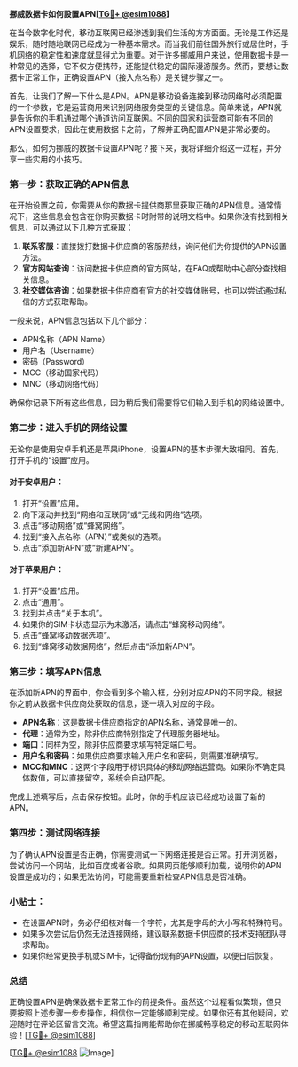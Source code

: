 **挪威数据卡如何設置APN[[TG💪+ @esim1088](https://t.me/s/esim1088)]**

在当今数字化时代，移动互联网已经渗透到我们生活的方方面面。无论是工作还是娱乐，随时随地联网已经成为一种基本需求。而当我们前往国外旅行或居住时，手机网络的稳定性和速度就显得尤为重要。对于许多挪威用户来说，使用数据卡是一种常见的选择，它不仅方便携带，还能提供稳定的国际漫游服务。然而，要想让数据卡正常工作，正确设置APN（接入点名称）是关键步骤之一。

首先，让我们了解一下什么是APN。APN是移动设备连接到移动网络时必须配置的一个参数，它是运营商用来识别网络服务类型的关键信息。简单来说，APN就是告诉你的手机通过哪个通道访问互联网。不同的国家和运营商可能有不同的APN设置要求，因此在使用数据卡之前，了解并正确配置APN是非常必要的。

那么，如何为挪威的数据卡设置APN呢？接下来，我将详细介绍这一过程，并分享一些实用的小技巧。

### **第一步：获取正确的APN信息**
在开始设置之前，你需要从你的数据卡提供商那里获取正确的APN信息。通常情况下，这些信息会包含在你购买数据卡时附带的说明文档中。如果你没有找到相关信息，可以通过以下几种方式获取：

1. **联系客服**：直接拨打数据卡供应商的客服热线，询问他们为你提供的APN设置方法。
2. **官方网站查询**：访问数据卡供应商的官方网站，在FAQ或帮助中心部分查找相关信息。
3. **社交媒体咨询**：如果数据卡供应商有官方的社交媒体账号，也可以尝试通过私信的方式获取帮助。

一般来说，APN信息包括以下几个部分：
- APN名称（APN Name）
- 用户名（Username）
- 密码（Password）
- MCC（移动国家代码）
- MNC（移动网络代码）

确保你记录下所有这些信息，因为稍后我们需要将它们输入到手机的网络设置中。

### **第二步：进入手机的网络设置**
无论你是使用安卓手机还是苹果iPhone，设置APN的基本步骤大致相同。首先，打开手机的“设置”应用。

#### **对于安卓用户：**
1. 打开“设置”应用。
2. 向下滚动并找到“网络和互联网”或“无线和网络”选项。
3. 点击“移动网络”或“蜂窝网络”。
4. 找到“接入点名称（APN）”或类似的选项。
5. 点击“添加新APN”或“新建APN”。

#### **对于苹果用户：**
1. 打开“设置”应用。
2. 点击“通用”。
3. 找到并点击“关于本机”。
4. 如果你的SIM卡状态显示为未激活，请点击“蜂窝移动网络”。
5. 点击“蜂窝移动数据选项”。
6. 找到“蜂窝移动数据网络”，然后点击“添加新APN”。

### **第三步：填写APN信息**
在添加新APN的界面中，你会看到多个输入框，分别对应APN的不同字段。根据你之前从数据卡供应商处获取的信息，逐一填入对应的字段。

- **APN名称**：这是数据卡供应商指定的APN名称，通常是唯一的。
- **代理**：通常为空，除非供应商特别指定了代理服务器地址。
- **端口**：同样为空，除非供应商要求填写特定端口号。
- **用户名和密码**：如果供应商要求输入用户名和密码，则需要准确填写。
- **MCC和MNC**：这两个字段用于标识具体的移动网络运营商。如果你不确定具体数值，可以直接留空，系统会自动匹配。

完成上述填写后，点击保存按钮。此时，你的手机应该已经成功设置了新的APN。

### **第四步：测试网络连接**
为了确认APN设置是否正确，你需要测试一下网络连接是否正常。打开浏览器，尝试访问一个网站，比如百度或者谷歌。如果网页能够顺利加载，说明你的APN设置是成功的；如果无法访问，可能需要重新检查APN信息是否准确。

### **小贴士：**
- 在设置APN时，务必仔细核对每一个字符，尤其是字母的大小写和特殊符号。
- 如果多次尝试后仍然无法连接网络，建议联系数据卡供应商的技术支持团队寻求帮助。
- 如果你经常更换手机或SIM卡，记得备份现有的APN设置，以便日后恢复。

### **总结**
正确设置APN是确保数据卡正常工作的前提条件。虽然这个过程看似繁琐，但只要按照上述步骤一步步操作，相信你一定能够顺利完成。如果你还有其他疑问，欢迎随时在评论区留言交流。希望这篇指南能帮助你在挪威畅享稳定的移动互联网体验！[[TG💪+ @esim1088](https://t.me/s/esim1088)]

[[TG💪+ @esim1088](https://t.me/s/esim1088) ![Image](https://i.postimg.cc/4NQfJmqS/Snipaste-2025-05-13-00-14-12.png)]